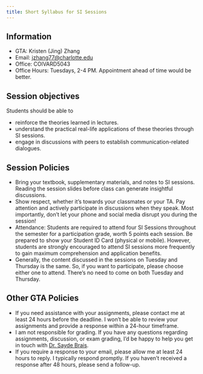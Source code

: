 ```yaml
---
title: Short Syllabus for SI Sessions
---
```


## Information

- GTA: Kristen (Jing) Zhang
- Email: jzhang77@charlotte.edu
- Office: COlVARD5043
- Office Hours: Tuesdays, 2-4 PM. Appointment ahead of time would be better.

## Session objectives

Students should be able to
- reinforce the theories learned in lectures.
- understand the practical real-life applications of these theories through SI sessions.
- engage in discussions with peers to establish communication-related dialogues.

## Session Policies

- Bring your textbook, supplementary materials, and notes to SI sessions. Reading the session slides before class can generate insightful discussions.
- Show respect, whether it’s towards your classmates or your TA. Pay attention and actively participate in discussions when they speak. Most importantly, don’t let your phone and social media disrupt you during the session!
- Attendance: Students are required to attend four SI Sessions throughout the semester for a participation grade, worth 5 points each session. Be prepared to show your Student ID Card (physical or mobile). However, students are strongly encouraged to attend SI sessions more frequently to gain maximum comprehension and application benefits.
- Generally, the content discussed in the sessions on Tuesday and Thursday is the same. So, if you want to participate, please choose either one to attend. There’s no need to come on both Tuesday and Thursday.

## Other GTA Policies

- If you need assistance with your assignments, please contact me at least 24 hours before the deadline. I won’t be able to review your assignments and provide a response within a 24-hour timeframe.
- I am not responsible for grading. If you have any questions regarding assignments, discussion, or exam grading, I’d be happy to help you get in touch with [Dr. Sayde Brais](https://www.linkedin.com/in/saydejbrais/).
- If you require a response to your email, please allow me at least 24 hours to reply. I typically respond promptly. If you haven’t received a response after 48 hours, please send a follow-up.





